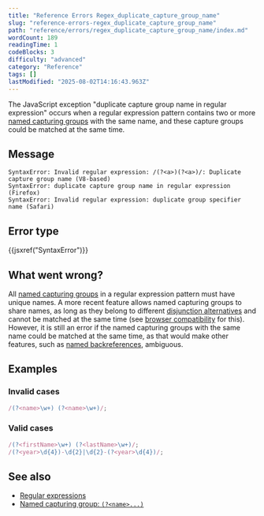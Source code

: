 ```yaml
---
title: "Reference Errors Regex_duplicate_capture_group_name"
slug: "reference-errors-regex_duplicate_capture_group_name"
path: "reference/errors/regex_duplicate_capture_group_name/index.md"
wordCount: 189
readingTime: 1
codeBlocks: 3
difficulty: "advanced"
category: "Reference"
tags: []
lastModified: "2025-08-02T14:16:43.963Z"
---
```



The JavaScript exception "duplicate capture group name in regular expression" occurs when a regular expression pattern contains two or more [named capturing groups](/en-US/docs/Web/JavaScript/Reference/Regular_expressions/Named_capturing_group) with the same name, and these capture groups could be matched at the same time.

## Message

```plain
SyntaxError: Invalid regular expression: /(?<a>)(?<a>)/: Duplicate capture group name (V8-based)
SyntaxError: duplicate capture group name in regular expression (Firefox)
SyntaxError: Invalid regular expression: duplicate group specifier name (Safari)
```

## Error type

{{jsxref("SyntaxError")}}

## What went wrong?

All [named capturing groups](/en-US/docs/Web/JavaScript/Reference/Regular_expressions/Named_capturing_group) in a regular expression pattern must have unique names. A more recent feature allows named capturing groups to share names, as long as they belong to different [disjunction alternatives](/en-US/docs/Web/JavaScript/Reference/Regular_expressions/Disjunction) and cannot be matched at the same time (see [browser compatibility](/en-US/docs/Web/JavaScript/Reference/Regular_expressions/Named_capturing_group#browser_compatibility) for this). However, it is still an error if the named capturing groups with the same name could be matched at the same time, as that would make other features, such as [named backreferences](/en-US/docs/Web/JavaScript/Reference/Regular_expressions/Named_backreference), ambiguous.

## Examples

### Invalid cases

```js example-bad
/(?<name>\w+) (?<name>\w+)/;
```

### Valid cases

```js example-good
/(?<firstName>\w+) (?<lastName>\w+)/;
/(?<year>\d{4})-\d{2}|\d{2}-(?<year>\d{4})/;
```

## See also

- [Regular expressions](/en-US/docs/Web/JavaScript/Reference/Regular_expressions)
- [Named capturing group: `(?<name>...)`](/en-US/docs/Web/JavaScript/Reference/Regular_expressions/Named_capturing_group)
